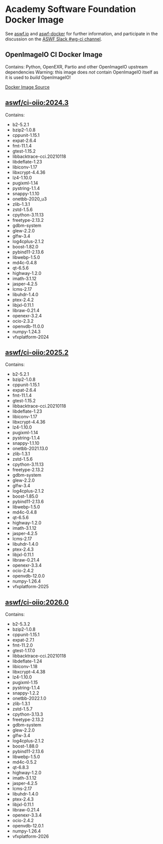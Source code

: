 <!--
Copyright (c) Contributors to the aswf-docker Project. All rights reserved.
SPDX-License-Identifier: Apache-2.0

Warning: this file is automatically generated from a template!
-->

# Academy Software Foundation Docker Image

See [aswf.io](https://aswf.io) and [aswf-docker](https://github.com/AcademySoftwareFoundation/aswf-docker)
for further information, and participate in the discussion on the
[ASWF Slack #wg-ci channel](https://academysoftwarefdn.slack.com/archives/C0169RX7MMK).

## OpenImageIO CI Docker Image

Contains: Python, OpenEXR, Partio and other OpenImageIO upstream dependencies
Warning: this image does *not* contain OpenImageIO itself as it is used to *build* OpenImageIO!

[Docker Image Source](https://github.com/AcademySoftwareFoundation/aswf-docker/blob/main/ci-oiio/Dockerfile)

## [aswf/ci-oiio:2024.3](https://hub.docker.com/r/aswf/ci-oiio/tags?page=1&name=2024.3)

Contains:
* b2-5.2.1
* bzip2-1.0.8
* cppunit-1.15.1
* expat-2.6.4
* fmt-11.1.4
* gtest-1.15.2
* libbacktrace-cci.20210118
* libdeflate-1.23
* libiconv-1.17
* libxcrypt-4.4.36
* lz4-1.10.0
* pugixml-1.14
* pystring-1.1.4
* snappy-1.1.10
* onetbb-2020_u3
* zlib-1.3.1
* zstd-1.5.6
* cpython-3.11.13
* freetype-2.13.2
* gdbm-system
* glew-2.2.0
* glfw-3.4
* log4cplus-2.1.2
* boost-1.82.0
* pybind11-2.13.6
* libwebp-1.5.0
* md4c-0.4.8
* qt-6.5.6
* highway-1.2.0
* imath-3.1.12
* jasper-4.2.5
* lcms-2.17
* libuhdr-1.4.0
* ptex-2.4.2
* libjxl-0.11.1
* libraw-0.21.4
* openexr-3.2.4
* ocio-2.3.2
* openvdb-11.0.0
* numpy-1.24.3
* vfxplatform-2024

## [aswf/ci-oiio:2025.2](https://hub.docker.com/r/aswf/ci-oiio/tags?page=1&name=2025.2)

Contains:
* b2-5.2.1
* bzip2-1.0.8
* cppunit-1.15.1
* expat-2.6.4
* fmt-11.1.4
* gtest-1.15.2
* libbacktrace-cci.20210118
* libdeflate-1.23
* libiconv-1.17
* libxcrypt-4.4.36
* lz4-1.10.0
* pugixml-1.14
* pystring-1.1.4
* snappy-1.1.10
* onetbb-2021.13.0
* zlib-1.3.1
* zstd-1.5.6
* cpython-3.11.13
* freetype-2.13.2
* gdbm-system
* glew-2.2.0
* glfw-3.4
* log4cplus-2.1.2
* boost-1.85.0
* pybind11-2.13.6
* libwebp-1.5.0
* md4c-0.4.8
* qt-6.5.6
* highway-1.2.0
* imath-3.1.12
* jasper-4.2.5
* lcms-2.17
* libuhdr-1.4.0
* ptex-2.4.3
* libjxl-0.11.1
* libraw-0.21.4
* openexr-3.3.4
* ocio-2.4.2
* openvdb-12.0.0
* numpy-1.26.4
* vfxplatform-2025

## [aswf/ci-oiio:2026.0](https://hub.docker.com/r/aswf/ci-oiio/tags?page=1&name=2026.0)

Contains:
* b2-5.3.2
* bzip2-1.0.8
* cppunit-1.15.1
* expat-2.7.1
* fmt-11.2.0
* gtest-1.17.0
* libbacktrace-cci.20210118
* libdeflate-1.24
* libiconv-1.18
* libxcrypt-4.4.38
* lz4-1.10.0
* pugixml-1.15
* pystring-1.1.4
* snappy-1.2.2
* onetbb-2022.1.0
* zlib-1.3.1
* zstd-1.5.7
* cpython-3.13.3
* freetype-2.13.2
* gdbm-system
* glew-2.2.0
* glfw-3.4
* log4cplus-2.1.2
* boost-1.88.0
* pybind11-2.13.6
* libwebp-1.5.0
* md4c-0.5.2
* qt-6.8.3
* highway-1.2.0
* imath-3.1.12
* jasper-4.2.5
* lcms-2.17
* libuhdr-1.4.0
* ptex-2.4.3
* libjxl-0.11.1
* libraw-0.21.4
* openexr-3.3.4
* ocio-2.4.2
* openvdb-12.0.1
* numpy-1.26.4
* vfxplatform-2026

